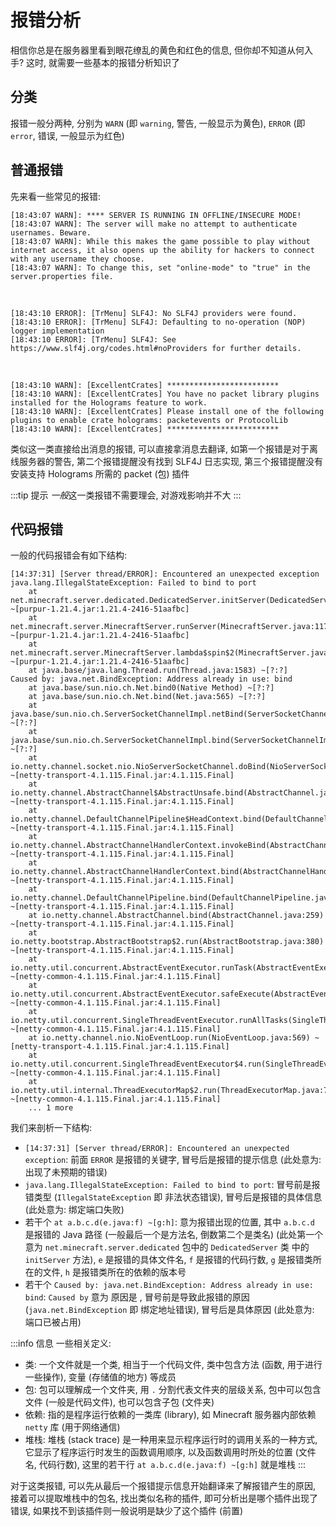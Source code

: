 # 报错分析

相信你总是在服务器里看到眼花缭乱的黄色和红色的信息, 但你却不知道从何入手? 这时, 就需要一些基本的报错分析知识了

## 分类

报错一般分两种, 分别为 `WARN` (即 `warning`, 警告, 一般显示为黄色), `ERROR` (即 `error`, 错误, 一般显示为红色)

## 普通报错

先来看一些常见的报错:

```log
[18:43:07 WARN]: **** SERVER IS RUNNING IN OFFLINE/INSECURE MODE!
[18:43:07 WARN]: The server will make no attempt to authenticate usernames. Beware.
[18:43:07 WARN]: While this makes the game possible to play without internet access, it also opens up the ability for hackers to connect with any username they choose.
[18:43:07 WARN]: To change this, set "online-mode" to "true" in the server.properties file.
```

<br>

```log
[18:43:10 ERROR]: [TrMenu] SLF4J: No SLF4J providers were found.
[18:43:10 ERROR]: [TrMenu] SLF4J: Defaulting to no-operation (NOP) logger implementation
[18:43:10 ERROR]: [TrMenu] SLF4J: See https://www.slf4j.org/codes.html#noProviders for further details.
```

<br>

```log
[18:43:10 WARN]: [ExcellentCrates] *************************
[18:43:10 WARN]: [ExcellentCrates] You have no packet library plugins installed for the Holograms feature to work.
[18:43:10 WARN]: [ExcellentCrates] Please install one of the following plugins to enable crate holograms: packetevents or ProtocolLib
[18:43:10 WARN]: [ExcellentCrates] *************************
```

类似这一类直接给出消息的报错, 可以直接拿消息去翻译, 如第一个报错是对于离线服务器的警告, 第二个报错提醒没有找到 SLF4J 日志实现, 第三个报错提醒没有安装支持 Holograms 所需的 packet (包) 插件

:::tip 提示
*一般*这一类报错不需要理会, 对游戏影响并不大
:::

## 代码报错

一般的代码报错会有如下结构:

```log
[14:37:31] [Server thread/ERROR]: Encountered an unexpected exception
java.lang.IllegalStateException: Failed to bind to port
	at net.minecraft.server.dedicated.DedicatedServer.initServer(DedicatedServer.java:290) ~[purpur-1.21.4.jar:1.21.4-2416-51aafbc]
	at net.minecraft.server.MinecraftServer.runServer(MinecraftServer.java:1178) ~[purpur-1.21.4.jar:1.21.4-2416-51aafbc]
	at net.minecraft.server.MinecraftServer.lambda$spin$2(MinecraftServer.java:313) ~[purpur-1.21.4.jar:1.21.4-2416-51aafbc]
	at java.base/java.lang.Thread.run(Thread.java:1583) ~[?:?]
Caused by: java.net.BindException: Address already in use: bind
	at java.base/sun.nio.ch.Net.bind0(Native Method) ~[?:?]
	at java.base/sun.nio.ch.Net.bind(Net.java:565) ~[?:?]
	at java.base/sun.nio.ch.ServerSocketChannelImpl.netBind(ServerSocketChannelImpl.java:344) ~[?:?]
	at java.base/sun.nio.ch.ServerSocketChannelImpl.bind(ServerSocketChannelImpl.java:301) ~[?:?]
	at io.netty.channel.socket.nio.NioServerSocketChannel.doBind(NioServerSocketChannel.java:141) ~[netty-transport-4.1.115.Final.jar:4.1.115.Final]
	at io.netty.channel.AbstractChannel$AbstractUnsafe.bind(AbstractChannel.java:561) ~[netty-transport-4.1.115.Final.jar:4.1.115.Final]
	at io.netty.channel.DefaultChannelPipeline$HeadContext.bind(DefaultChannelPipeline.java:1281) ~[netty-transport-4.1.115.Final.jar:4.1.115.Final]
	at io.netty.channel.AbstractChannelHandlerContext.invokeBind(AbstractChannelHandlerContext.java:600) ~[netty-transport-4.1.115.Final.jar:4.1.115.Final]
	at io.netty.channel.AbstractChannelHandlerContext.bind(AbstractChannelHandlerContext.java:579) ~[netty-transport-4.1.115.Final.jar:4.1.115.Final]
	at io.netty.channel.DefaultChannelPipeline.bind(DefaultChannelPipeline.java:922) ~[netty-transport-4.1.115.Final.jar:4.1.115.Final]
	at io.netty.channel.AbstractChannel.bind(AbstractChannel.java:259) ~[netty-transport-4.1.115.Final.jar:4.1.115.Final]
	at io.netty.bootstrap.AbstractBootstrap$2.run(AbstractBootstrap.java:380) ~[netty-transport-4.1.115.Final.jar:4.1.115.Final]
	at io.netty.util.concurrent.AbstractEventExecutor.runTask(AbstractEventExecutor.java:173) ~[netty-common-4.1.115.Final.jar:4.1.115.Final]
	at io.netty.util.concurrent.AbstractEventExecutor.safeExecute(AbstractEventExecutor.java:166) ~[netty-common-4.1.115.Final.jar:4.1.115.Final]
	at io.netty.util.concurrent.SingleThreadEventExecutor.runAllTasks(SingleThreadEventExecutor.java:472) ~[netty-common-4.1.115.Final.jar:4.1.115.Final]
	at io.netty.channel.nio.NioEventLoop.run(NioEventLoop.java:569) ~[netty-transport-4.1.115.Final.jar:4.1.115.Final]
	at io.netty.util.concurrent.SingleThreadEventExecutor$4.run(SingleThreadEventExecutor.java:997) ~[netty-common-4.1.115.Final.jar:4.1.115.Final]
	at io.netty.util.internal.ThreadExecutorMap$2.run(ThreadExecutorMap.java:74) ~[netty-common-4.1.115.Final.jar:4.1.115.Final]
	... 1 more
```

我们来剖析一下结构:
- `[14:37:31] [Server thread/ERROR]: Encountered an unexpected exception`: 前面 `ERROR` 是报错的关键字, 冒号后是报错的提示信息 (此处意为: 出现了未预期的错误)
- `java.lang.IllegalStateException: Failed to bind to port`: 冒号前是报错类型 (`IllegalStateException` 即 非法状态错误), 冒号后是报错的具体信息 (此处意为: 绑定端口失败)
- 若干个 `at a.b.c.d(e.java:f) ~[g:h]`: 意为报错出现的位置, 其中 `a.b.c.d` 是报错的 Java 路径 (一般最后一个是方法名, 倒数第二个是类名) (此处第一个意为 `net.minecraft.server.dedicated` 包中的 `DedicatedServer` 类 中的 `initServer` 方法), `e` 是报错的具体文件名, `f` 是报错的代码行数, `g` 是报错类所在的文件, `h` 是报错类所在的依赖的版本号
- 若干个 `Caused by: java.net.BindException: Address already in use: bind`: `Caused by` 意为 原因是 , 冒号前是导致此报错的原因 (`java.net.BindException` 即 绑定地址错误), 冒号后是具体原因 (此处意为: 端口已被占用)

:::info 信息
一些相关定义:
- 类: 一个文件就是一个类, 相当于一个代码文件, 类中包含方法 (函数, 用于进行一些操作), 变量 (存储值的地方) 等成员
- 包: 包可以理解成一个文件夹, 用 `.` 分割代表文件夹的层级关系, 包中可以包含文件 (一般是代码文件), 也可以包含子包 (文件夹)
- 依赖: 指的是程序运行依赖的一类库 (library), 如 Minecraft 服务器内部依赖 `netty` 库 (用于网络通信)
- 堆栈: 堆栈 (stack trace) 是一种用来显示程序运行时的调用关系的一种方式, 它显示了程序运行时发生的函数调用顺序, 以及函数调用时所处的位置 (文件名, 代码行数), 这里的若干行 `at a.b.c.d(e.java:f) ~[g:h]` 就是堆栈
:::

对于这类报错, 可以先从最后一个报错提示信息开始翻译来了解报错产生的原因, 接着可以提取堆栈中的包名, 找出类似名称的插件, 即可分析出是哪个插件出现了错误, 如果找不到该插件则一般说明是缺少了这个插件 (前置)
